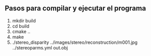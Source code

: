 ## Pasos para compilar y ejecutar el programa
1. mkdir build
2. cd build
3. cmake ..
4. make
5. ./stereo_disparity ../images/stereo/reconstruction/m001.jpg ../stereoparms.yml out.obj
